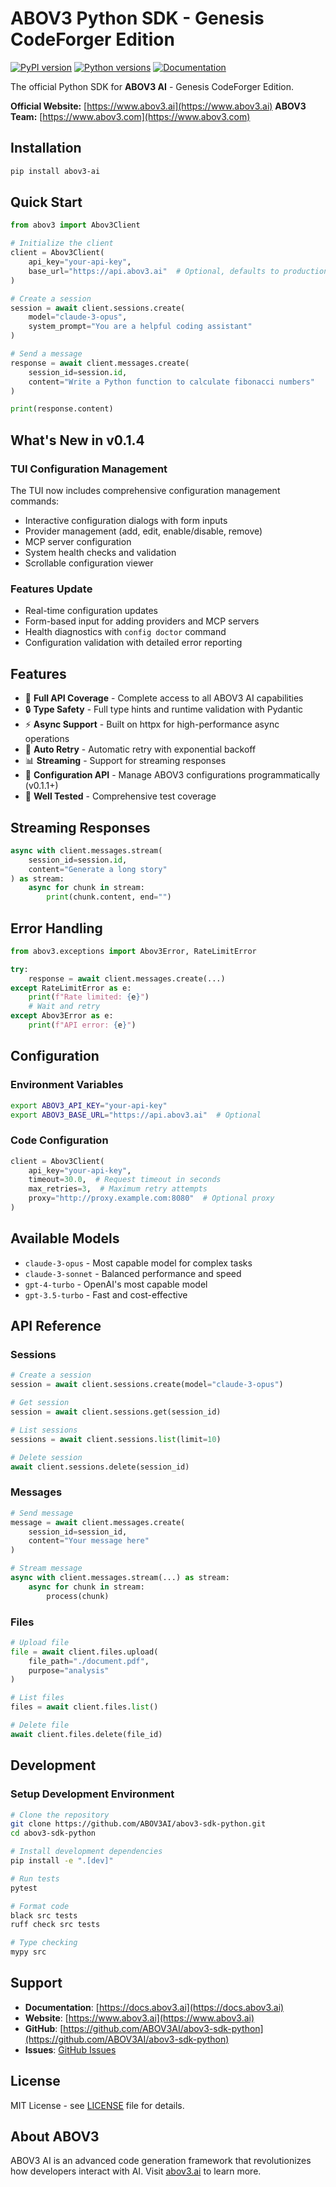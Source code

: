 # ABOV3 Python SDK - Genesis CodeForger Edition

[![PyPI version](https://img.shields.io/pypi/v/abov3-ai.svg)](https://pypi.org/project/abov3-ai/)
[![Python versions](https://img.shields.io/pypi/pyversions/abov3-ai.svg)](https://pypi.org/project/abov3-ai/)
[![Documentation](https://img.shields.io/badge/docs-abov3.ai-blue)](https://docs.abov3.ai)

The official Python SDK for **ABOV3 AI** - Genesis CodeForger Edition.

**Official Website:** [https://www.abov3.ai](https://www.abov3.ai)
**ABOV3 Team:** [https://www.abov3.com](https://www.abov3.com)

## Installation

```bash
pip install abov3-ai
```

## Quick Start

```python
from abov3 import Abov3Client

# Initialize the client
client = Abov3Client(
    api_key="your-api-key",
    base_url="https://api.abov3.ai"  # Optional, defaults to production
)

# Create a session
session = await client.sessions.create(
    model="claude-3-opus",
    system_prompt="You are a helpful coding assistant"
)

# Send a message
response = await client.messages.create(
    session_id=session.id,
    content="Write a Python function to calculate fibonacci numbers"
)

print(response.content)
```

## What's New in v0.1.4

### TUI Configuration Management
The TUI now includes comprehensive configuration management commands:
- Interactive configuration dialogs with form inputs
- Provider management (add, edit, enable/disable, remove)
- MCP server configuration
- System health checks and validation
- Scrollable configuration viewer

### Features Update
- Real-time configuration updates
- Form-based input for adding providers and MCP servers
- Health diagnostics with `config doctor` command
- Configuration validation with detailed error reporting

## Features

- 🚀 **Full API Coverage** - Complete access to all ABOV3 AI capabilities
- 🔒 **Type Safety** - Full type hints and runtime validation with Pydantic
- ⚡ **Async Support** - Built on httpx for high-performance async operations
- 🔄 **Auto Retry** - Automatic retry with exponential backoff
- 📊 **Streaming** - Support for streaming responses
- 🔧 **Configuration API** - Manage ABOV3 configurations programmatically (v0.1.1+)
- 🧪 **Well Tested** - Comprehensive test coverage

## Streaming Responses

```python
async with client.messages.stream(
    session_id=session.id,
    content="Generate a long story"
) as stream:
    async for chunk in stream:
        print(chunk.content, end="")
```

## Error Handling

```python
from abov3.exceptions import Abov3Error, RateLimitError

try:
    response = await client.messages.create(...)
except RateLimitError as e:
    print(f"Rate limited: {e}")
    # Wait and retry
except Abov3Error as e:
    print(f"API error: {e}")
```

## Configuration

### Environment Variables

```bash
export ABOV3_API_KEY="your-api-key"
export ABOV3_BASE_URL="https://api.abov3.ai"  # Optional
```

### Code Configuration

```python
client = Abov3Client(
    api_key="your-api-key",
    timeout=30.0,  # Request timeout in seconds
    max_retries=3,  # Maximum retry attempts
    proxy="http://proxy.example.com:8080"  # Optional proxy
)
```

## Available Models

- `claude-3-opus` - Most capable model for complex tasks
- `claude-3-sonnet` - Balanced performance and speed
- `gpt-4-turbo` - OpenAI's most capable model
- `gpt-3.5-turbo` - Fast and cost-effective

## API Reference

### Sessions

```python
# Create a session
session = await client.sessions.create(model="claude-3-opus")

# Get session
session = await client.sessions.get(session_id)

# List sessions
sessions = await client.sessions.list(limit=10)

# Delete session
await client.sessions.delete(session_id)
```

### Messages

```python
# Send message
message = await client.messages.create(
    session_id=session_id,
    content="Your message here"
)

# Stream message
async with client.messages.stream(...) as stream:
    async for chunk in stream:
        process(chunk)
```

### Files

```python
# Upload file
file = await client.files.upload(
    file_path="./document.pdf",
    purpose="analysis"
)

# List files
files = await client.files.list()

# Delete file
await client.files.delete(file_id)
```

## Development

### Setup Development Environment

```bash
# Clone the repository
git clone https://github.com/ABOV3AI/abov3-sdk-python.git
cd abov3-sdk-python

# Install development dependencies
pip install -e ".[dev]"

# Run tests
pytest

# Format code
black src tests
ruff check src tests

# Type checking
mypy src
```

## Support

- **Documentation**: [https://docs.abov3.ai](https://docs.abov3.ai)
- **Website**: [https://www.abov3.ai](https://www.abov3.ai)
- **GitHub**: [https://github.com/ABOV3AI/abov3-sdk-python](https://github.com/ABOV3AI/abov3-sdk-python)
- **Issues**: [GitHub Issues](https://github.com/ABOV3AI/abov3-sdk-python/issues)

## License

MIT License - see [LICENSE](LICENSE) file for details.

## About ABOV3

ABOV3 AI is an advanced code generation framework that revolutionizes how developers interact with AI. Visit [abov3.ai](https://www.abov3.ai) to learn more.